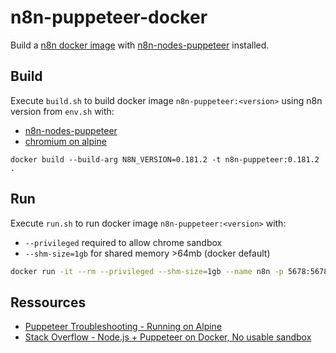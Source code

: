 # n8n-puppeteer-docker

Build a [n8n docker image](https://github.com/n8n-io/n8n/tree/master/docker/images/n8n) with [n8n-nodes-puppeteer](https://github.com/drudge/n8n-nodes-puppeteer) installed.

## Build

Execute `build.sh` to build docker image `n8n-puppeteer:<version>` using n8n version from `env.sh` with:
* [n8n-nodes-puppeteer](https://github.com/drudge/n8n-nodes-puppeteer)
* [chromium on alpine](https://github.com/puppeteer/puppeteer/blob/main/docs/troubleshooting.md#running-on-alpine)

```
docker build --build-arg N8N_VERSION=0.181.2 -t n8n-puppeteer:0.181.2 .
```

## Run

Execute `run.sh` to run docker image `n8n-puppeteer:<version>` with:
* `--privileged` required to allow chrome sandbox
* `--shm-size=1gb` for shared memory >64mb (docker default)

```bash
docker run -it --rm --privileged --shm-size=1gb --name n8n -p 5678:5678 -v ~/.n8n:/home/node/.n8n n8n-puppeteer:0.181.2
```

## Ressources

* [Puppeteer Troubleshooting - Running on Alpine](https://github.com/puppeteer/puppeteer/blob/main/docs/troubleshooting.md#running-on-alpine)
* [Stack Overflow - Node.js + Puppeteer on Docker, No usable sandbox](https://stackoverflow.com/questions/62345581/node-js-puppeteer-on-docker-no-usable-sandbox)